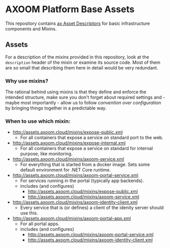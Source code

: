 # AXOOM Platform Base Assets

This repository contains [ax Asset Descriptors](https://tfs.inside-axoom.org/tfs/axoom/axoom/_git/Axoom.Provisioning?_a=readme&fullScreen=true) for basic infrastructure components and Mixins.

## Assets

For a description of the mixins provided in this repository, 
look at the `description` header of the mixin or examine its source code. 
Most of them are so small that describing them here in detail 
would be very redundant.

### Why use mixins?
The rational behind using mixins is that they define and enforce the intended 
structure, make sure you don't forget about required settings and - maybe most 
importantly - allow us to follow *convention over configuration* by bringing 
things together in a predictable way.

### When to use which mixin:
- http://assets.axoom.cloud/mixins/expose-public.xml
    - For all containers that expose a service on standard port to the web.
- http://assets.axoom.cloud/mixins/expose-internal.xml
    - For all containers that expose a service on standard for internal purpose, 
    like monitoring.
- http://assets.axoom.cloud/mixins/axoom-service.xml
    - For everything that is started from a docker image. Sets some default 
    environment for .NET Core runtime.
- http://assets.axoom.cloud/mixins/axoom-portal-service.xml
    - For services running in the portal (typically app backends). 
    - includes (and configures)
        - http://assets.axoom.cloud/mixins/expose-public.xml
        - http://assets.axoom.cloud/mixins/axoom-service.xml
- http://assets.axoom.cloud/mixins/axoom-identity-client.xml
    - Every service that is (or defines) a client of the idenity server should use this.
- http://assets.axoom.cloud/mixins/axoom-portal-app.xml
    - For all portal apps. 
    - includes (and configures)
        - http://assets.axoom.cloud/mixins/axoom-portal-service.xml
        - http://assets.axoom.cloud/mixins/axoom-identity-client.xml
